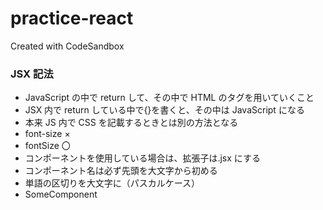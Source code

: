 # practice-react

Created with CodeSandbox

### JSX 記法

- JavaScript の中で return して、その中で HTML のタグを用いていくこと
- JSX 内で return している中で{}を書くと、その中は JavaScript になる
- 本来 JS 内で CSS を記載するときとは別の方法となる
- font-size ×
- fontSize 〇
- コンポーネントを使用している場合は、拡張子は.jsx にする
- コンポーネント名は必ず先頭を大文字から初める
- 単語の区切りを大文字に（パスカルケース）
- SomeComponent
